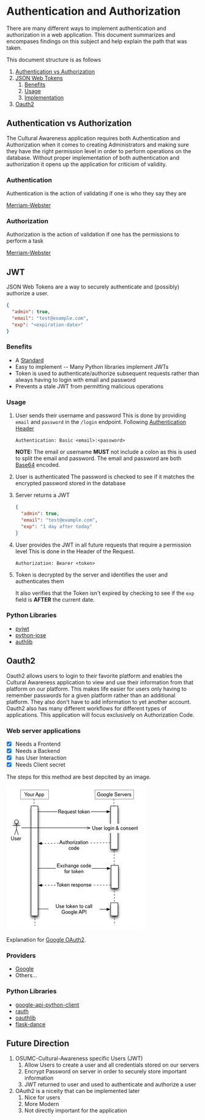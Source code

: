 # Authentication and Authorization

There are many different ways to implement authentication and authorization in a web application.
This document summarizes and encompases findings on this subject and help explain the path that was taken.

This document structure is as follows

1. [Authentication vs Authorization](#Authentication-vs-Authorization)
2. [JSON Web Tokens](#JWT)
   1. [Benefits](#Benefits)
   2. [Usage](#Usage)
   3. [Implementation](#Implementation)
3. [Oauth2](#Oauth2)

## Authentication vs Authorization

The Cultural Awareness application requires both Authentication and Authorization when it comes to creating Administrators and
making sure they have the right permission level in order to perform operations on the database. Without proper implementation of both authentication and authorization it opens up the application for criticism of validity.

### Authentication

Authentication is the action of validating if one is who they say they are

[Merriam-Webster](https://www.merriam-webster.com/dictionary/authentication)

### Authorization

Authorization is the action of validation if one has the permissions to perform a task

[Merriam-Webster](https://www.merriam-webster.com/dictionary/authorization)

## JWT

JSON Web Tokens are a way to securely authenticate and (possibly) authorize a user.

```json
{
  "admin": true,
  "email": "test@example.com",
  "exp": "<expiration-date>"
}
```

### Benefits

- A [Standard](https://tools.ietf.org/html/rfc7519)
- Easy to implement -- Many Python libraries implement JWTs
- Token is used to authenticate/authorize subsequent requests rather than always having to login with email and password
- Prevents a stale JWT from permitting malicious operations

### Usage

1. User sends their username and password
   This is done by providing `email` and `password` in the `/login` endpoint.
   Following [Authentication Header](https://developer.mozilla.org/en-US/docs/Web/HTTP/Authentication)

   ```text
   Authentication: Basic <email>:<password>
   ```

   **NOTE:** The email or username **MUST** not include a colon as this is used to split the email and password. The email and password are
   both [Base64](https://en.wikipedia.org/wiki/Base64) encoded.

2. User is authenticated
   The password is checked to see if it matches the encrypted password stored in the database

3. Server returns a JWT

   ```json
   {
     "admin": true,
     "email": "test@example.com",
     "exp": "1 day after today"
   }
   ```

4. User provides the JWT in all future requests that require a permission level
   This is done in the Header of the Request.

   ```text
   Authorization: Bearer <token>
   ```

5. Token is decrypted by the server and identifies the user and authenticates them

   It also verifies that the Token isn't expired by checking to see if the `exp` field is **AFTER** the current date.

### Python Libraries

- [pyjwt](https://github.com/jpadilla/pyjwt/)
- [python-jose](https://github.com/mpdavis/python-jose/)
- [authlib](https://github.com/lepture/authlib)

## Oauth2

Oauth2 allows users to login to their favorite platform and enables the Cultural Awareness application to view and use their information from that platform
on our platform. This makes life easier for users only having to remember passwords for a given platform rather than an additional platform. They also don't have to add information to yet another account. Oauth2 also has many different workflows for different types of applications. This application will focus exclusively on Authorization Code.

### Web server applications

- [x] Needs a Frontend
- [x] Needs a Backend
- [x] has User Interaction
- [x] Needs Client secret

The steps for this method are best depcited by an image.

![Oauth2  Server application drawing](./images/OAuth2-Web-Server-Application.png)

Explanation for [Google OAuth2](https://developers.google.com/identity/protocols/oauth2/web-server).

### Providers

- [Google](https://developers.google.com/identity/protocols/oauth2)
- Others...

### Python Libraries

- [google-api-python-client](https://github.com/googleapis/google-api-python-client)
- [rauth](https://github.com/litl/rauth)
- [oauthlib](https://github.com/oauthlib/oauthlib)
- [flask-dance](https://github.com/singingwolfboy/flask-dance)

## Future Direction

1. OSUMC-Cultural-Awareness specific Users (JWT)
   1. Allow Users to create a user and all credentials stored on our servers
   2. Encrypt Password on server in order to securely store important information
   3. JWT returned to user and used to authenticate and authorize a user
2. OAuth2 is a niceity that can be implemented later
   1. Nice for users
   2. More Modern
   3. Not directly important for the application
